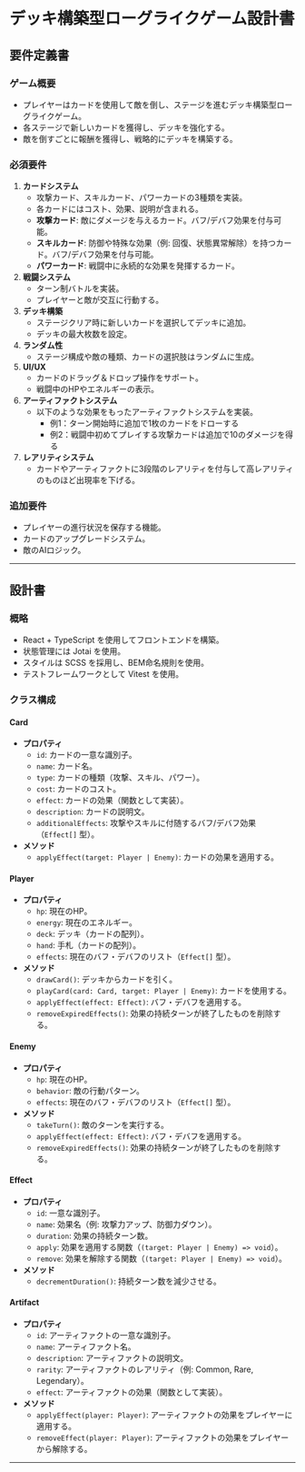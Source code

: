 # デッキ構築型ローグライクゲーム設計書

## 要件定義書

### ゲーム概要
- プレイヤーはカードを使用して敵を倒し、ステージを進むデッキ構築型ローグライクゲーム。
- 各ステージで新しいカードを獲得し、デッキを強化する。
- 敵を倒すごとに報酬を獲得し、戦略的にデッキを構築する。

### 必須要件
1. **カードシステム**
   - 攻撃カード、スキルカード、パワーカードの3種類を実装。
   - 各カードにはコスト、効果、説明が含まれる。
   - **攻撃カード**: 敵にダメージを与えるカード。バフ/デバフ効果を付与可能。
   - **スキルカード**: 防御や特殊な効果（例: 回復、状態異常解除）を持つカード。バフ/デバフ効果を付与可能。
   - **パワーカード**: 戦闘中に永続的な効果を発揮するカード。
2. **戦闘システム**
   - ターン制バトルを実装。
   - プレイヤーと敵が交互に行動する。
3. **デッキ構築**
   - ステージクリア時に新しいカードを選択してデッキに追加。
   - デッキの最大枚数を設定。
4. **ランダム性**
   - ステージ構成や敵の種類、カードの選択肢はランダムに生成。
5. **UI/UX**
   - カードのドラッグ＆ドロップ操作をサポート。
   - 戦闘中のHPやエネルギーの表示。
6. **アーティファクトシステム**
   - 以下のような効果をもったアーティファクトシステムを実装。
     - 例1：ターン開始時に追加で1枚のカードをドローする
     - 例2：戦闘中初めてプレイする攻撃カードは追加で10のダメージを得る
7. **レアリティシステム**
   - カードやアーティファクトに3段階のレアリティを付与して高レアリティのものほど出現率を下げる。

### 追加要件
- プレイヤーの進行状況を保存する機能。
- カードのアップグレードシステム。
- 敵のAIロジック。

---

## 設計書

### 概略
- React + TypeScript を使用してフロントエンドを構築。
- 状態管理には Jotai を使用。
- スタイルは SCSS を採用し、BEM命名規則を使用。
- テストフレームワークとして Vitest を使用。

### クラス構成

#### **Card**
- **プロパティ**
  - `id`: カードの一意な識別子。
  - `name`: カード名。
  - `type`: カードの種類（攻撃、スキル、パワー）。
  - `cost`: カードのコスト。
  - `effect`: カードの効果（関数として実装）。
  - `description`: カードの説明文。
  - `additionalEffects`: 攻撃やスキルに付随するバフ/デバフ効果（`Effect[]` 型）。
- **メソッド**
  - `applyEffect(target: Player | Enemy)`: カードの効果を適用する。

#### **Player**
- **プロパティ**
  - `hp`: 現在のHP。
  - `energy`: 現在のエネルギー。
  - `deck`: デッキ（カードの配列）。
  - `hand`: 手札（カードの配列）。
  - `effects`: 現在のバフ・デバフのリスト（`Effect[]` 型）。
- **メソッド**
  - `drawCard()`: デッキからカードを引く。
  - `playCard(card: Card, target: Player | Enemy)`: カードを使用する。
  - `applyEffect(effect: Effect)`: バフ・デバフを適用する。
  - `removeExpiredEffects()`: 効果の持続ターンが終了したものを削除する。

#### **Enemy**
- **プロパティ**
  - `hp`: 現在のHP。
  - `behavior`: 敵の行動パターン。
  - `effects`: 現在のバフ・デバフのリスト（`Effect[]` 型）。
- **メソッド**
  - `takeTurn()`: 敵のターンを実行する。
  - `applyEffect(effect: Effect)`: バフ・デバフを適用する。
  - `removeExpiredEffects()`: 効果の持続ターンが終了したものを削除する。

#### **Effect**
- **プロパティ**
  - `id`: 一意な識別子。
  - `name`: 効果名（例: 攻撃力アップ、防御力ダウン）。
  - `duration`: 効果の持続ターン数。
  - `apply`: 効果を適用する関数（`(target: Player | Enemy) => void`）。
  - `remove`: 効果を解除する関数（`(target: Player | Enemy) => void`）。
- **メソッド**
  - `decrementDuration()`: 持続ターン数を減少させる。

#### **Artifact**
- **プロパティ**
  - `id`: アーティファクトの一意な識別子。
  - `name`: アーティファクト名。
  - `description`: アーティファクトの説明文。
  - `rarity`: アーティファクトのレアリティ（例: Common, Rare, Legendary）。
  - `effect`: アーティファクトの効果（関数として実装）。
- **メソッド**
  - `applyEffect(player: Player)`: アーティファクトの効果をプレイヤーに適用する。
  - `removeEffect(player: Player)`: アーティファクトの効果をプレイヤーから解除する。

---